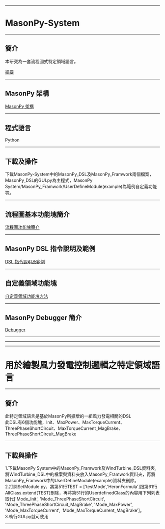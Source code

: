 ***
# MasonPy-System
***
## 簡介
本研究為一套流程圖式特定領域語言。

[摘要](https://github.com/ncu-psl/MasonPy-System/wiki)

***
## MasonPy 架構
[MasonPy 架構](https://github.com/ncu-psl/MasonPy-System/wiki/MasonPy-%E6%9E%B6%E6%A7%8B)
***
## 程式語言
Python
***
## 下載及操作
下載MasonPy-System中的MasonPy_DSL及MasonPy_Framwork兩個檔案，MasonPy_DSL的GUI.py為主程式，MasonPy System/MasonPy_Framwork/UserDefineModule(example)為範例自定義功能塊。
***
## 流程圖基本功能塊簡介
[流程圖功能塊簡介](https://github.com/ncu-psl/MasonPy-System/wiki/%E6%B5%81%E7%A8%8B%E5%9C%96DSL-%E5%8A%9F%E8%83%BD%E5%A1%8A-%E7%B0%A1%E4%BB%8B)
***
## MasonPy DSL 指令說明及範例
[DSL 指令說明及範例](https://github.com/ncu-psl/MasonPy-System/wiki/MasonPy-DSL-%E6%8C%87%E4%BB%A4%E8%AA%AA%E6%98%8E%E5%8F%8A%E7%AF%84%E4%BE%8B)
***
## 自定義領域功能塊
[自定義領域功能塊方法](https://github.com/ncu-psl/MasonPy-System/wiki/%E5%8A%9F%E8%83%BD%E5%A1%8A-%E8%87%AA%E5%AE%9A%E7%BE%A9)
***
## MasonPy Debugger 簡介
[Debugger](https://github.com/ncu-psl/MasonPy-System/wiki/Debugger-%E7%B0%A1%E4%BB%8B)
***
***
***
# 用於繪製風力發電控制邏輯之特定領域語言
***
## 簡介
此特定領域語言是基於MasonPy所擴增的一組風力發電相關的DSL  
此DSL有6個功能塊，Init、MaxPower、MaxTorqueCurrent、ThreePhaseShortCircuit、MaxTorqueCurrent_MagBrake、ThreePhaseShortCircuit_MagBrake 
***
## 下載與操作
1.下載MasonPy System中的MasonPy_Framwork及WindTurbine_DSL資料夾，將WindTurbine_DSL中的檔案與資料夾放入MasonPy_Framwork資料夾，再將MasonPy_Framwork中的UserDefineModule(example)資料夾刪除。  
2.打開SetModule.py，將第51行TEST = ['testMode','HeronFormula']跟第61行AllClass.extend(TEST)刪除，再將第51行的UserdefinedClass的內容用下列列表取代['Mode_Init', 'Mode_ThreePhaseShortCircuit', 'Mode_ThreePhaseShortCircuit_MagBrake', 'Mode_MaxPower', 
    'Mode_MaxTorqueCurrent', 'Mode_MaxTorqueCurrent_MagBrake']。  
3.執行GUI.py就可使用
***


